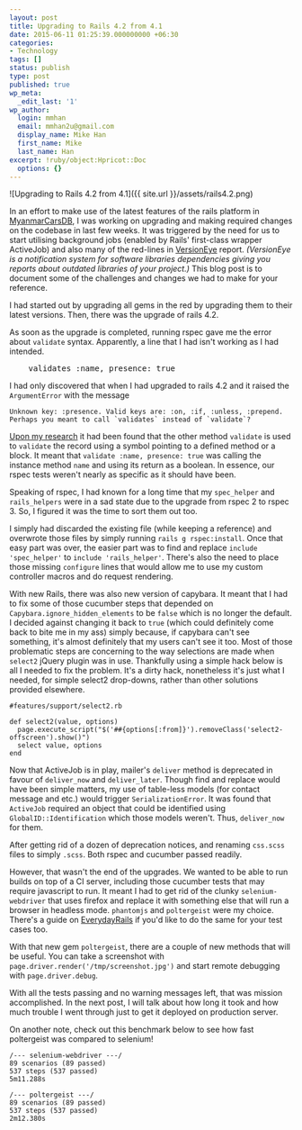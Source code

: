 ```yaml
---
layout: post
title: Upgrading to Rails 4.2 from 4.1
date: 2015-06-11 01:25:39.000000000 +06:30
categories:
- Technology
tags: []
status: publish
type: post
published: true
wp_meta:
  _edit_last: '1'
wp_author:
  login: mmhan
  email: mmhan2u@gmail.com
  display_name: Mike Han
  first_name: Mike
  last_name: Han
excerpt: !ruby/object:Hpricot::Doc
  options: {}
---
```

![Upgrading to Rails 4.2 from 4.1]({{ site.url }}/assets/rails4.2.png)

In an effort to make use of the latest features of the rails platform in [MyanmarCarsDB](http://www.myanmarcarsdb.com), I was working on upgrading and making required changes on the codebase in last few weeks. It was triggered by the need for us to start utilising background jobs (enabled by Rails' first-class wrapper ActiveJob) and also many of the red-lines in [VersionEye](https://www.versioneye.com/) report. _(VersionEye is a notification system for software libraries dependencies giving you reports about outdated libraries of your project.)_ This blog post is to document some of the challenges and changes we had to make for your reference.

I had started out by upgrading all gems in the red by upgrading them to their latest versions. Then, there was the upgrade of rails 4.2.

As soon as the upgrade is completed, running rspec gave me the error about `validate` syntax. Apparently, a line that I had isn't working as I had intended.

<pre class="prettyprint lang-rb">    validates :name, presence: true
</pre>

I had only discovered that when I had upgraded to rails 4.2 and it raised the `ArgumentError` with the message

    Unknown key: :presence. Valid keys are: :on, :if, :unless, :prepend. Perhaps you meant to call `validates` instead of `validate`?

[Upon my research](http://api.rubyonrails.org/classes/ActiveModel/Validations/ClassMethods.html#method-i-validate) it had been found that the other method `validate` is used to `validate` the record using a symbol pointing to a defined method or a block. It meant that `validate :name, presence: true` was calling the instance method `name` and using its return as a boolean. In essence, our rspec tests weren't nearly as specific as it should have been.

Speaking of rspec, I had known for a long time that my `spec_helper` and `rails_helpers` were in a sad state due to the upgrade from rspec 2 to rspec 3\. So, I figured it was the time to sort them out too.

I simply had discarded the existing file (while keeping a reference) and overwrote those files by simply running `rails g rspec:install`. Once that easy part was over, the easier part was to find and replace `include 'spec_helper'` to `include 'rails_helper'`. There's also the need to place those missing `configure` lines that would allow me to use my custom controller macros and do request rendering.

With new Rails, there was also new version of capybara. It meant that I had to fix some of those cucumber steps that depended on `Capybara.ignore_hidden_elements` to be `false` which is no longer the default. I decided against changing it back to `true` (which could definitely come back to bite me in my ass) simply because, if capybara can't see something, it's almost definitely that my users can't see it too. Most of those problematic steps are concerning to the way selections are made when `select2` jQuery plugin was in use. Thankfully using a simple hack below is all I needed to fix the problem. It's a dirty hack, nonetheless it's just what I needed, for simple select2 drop-downs, rather than other solutions provided elsewhere.

    #features/support/select2.rb

    def select2(value, options)
      page.execute_script("$('##{options[:from]}').removeClass('select2-offscreen').show()")
      select value, options
    end

Now that ActiveJob is in play, mailer's `deliver` method is deprecated in favour of `deliver_now` and `deliver_later`. Though find and replace would have been simple matters, my use of table-less models (for contact message and etc.) would trigger `SerializationError`. It was found that `ActiveJob` required an object that could be identified using `GlobalID::Identification` which those models weren't. Thus, `deliver_now` for them.

After getting rid of a dozen of deprecation notices, and renaming `css.scss` files to simply `.scss`. Both rspec and cucumber passed readily.

However, that wasn't the end of the upgrades. We wanted to be able to run builds on top of a CI server, including those cucumber tests that may require javascript to run. It meant I had to get rid of the clunky `selenium-webdriver` that uses firefox and replace it with something else that will run a browser in headless mode. `phantomjs` and `poltergeist` were my choice. There's a guide on [EverydayRails](http://everydayrails.com/2015/01/27/rspec-switch-selenium-poltergeist.html) if you'd like to do the same for your test cases too.

With that new gem `poltergeist`, there are a couple of new methods that will be useful. You can take a screenshot with `page.driver.render('/tmp/screenshot.jpg')` and start remote debugging with `page.driver.debug`.

With all the tests passing and no warning messages left, that was mission accomplished. In the next post, I will talk about how long it took and how much trouble I went through just to get it deployed on production server.

On another note, check out this benchmark below to see how fast poltergeist was compared to selenium!

    /--- selenium-webdriver ---/
    89 scenarios (89 passed)
    537 steps (537 passed)
    5m11.288s

    /--- poltergeist ---/
    89 scenarios (89 passed)
    537 steps (537 passed)
    2m12.380s